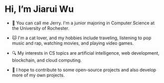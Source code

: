 # Hi, I’m Jiarui Wu

- 👋 You can call me Jerry. I'm a junior majoring in Computer Science at the University of Rochester.

- 🐱 I'm a cat lover, and my hobbies include traveling, listening to pop music and rap, watching movies, and playing video games.

- 🔍 My interests in CS topics are artificial intelligence, web development, blockchain, and cloud computing.

- 🌱 I hope to contribute to some open-source projects and also develop more of my own projects.
